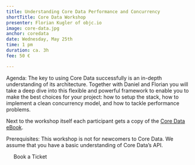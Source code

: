 ```yaml
---
title: Understanding Core Data Performance and Concurrency
shortTitle: Core Data Workshop
presenter: Florian Kugler of objc.io
image: core-data.jpg
anchor: coredata
date: Wednesday, May 25th
time: 1 pm
duration: ca. 3h
fee: 50 €

---
```


<p>Agenda: The key to using Core Data successfully is an in-depth understanding of its architecture. Together with Daniel and Florian you will take a deep dive into this flexible and powerful framework to enable you to make the best choices for your project: how to setup the stack, how to implement a clean concurrency model, and how to tackle performance problems.</p>

<p>Next to the workshop itself each participant gets a copy of the <a href="https://www.objc.io/books/core-data" target="_blank">Core Data eBook</a>.</p>

<p>Prerequisites: This workshop is not for newcomers to Core Data. We assume that you have a basic understanding of Core Data’s API.</p>

<div class="uk-text-center uk-width-large-1-1 uk-width-medium-1-2  uk-width-small-1-1 uk-margin-large-top">
		<a class="btn uk-button-large" style="padding:20px; text-decoration: none;" href="https://ti.to/uikonf/uikonf-2016/with/sepdt6oua2a" target="_blank">Book a Ticket</a>
</div>
